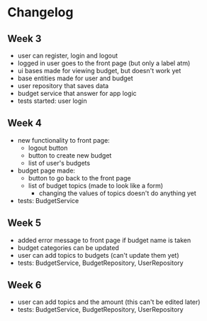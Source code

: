 # Changelog

## Week 3

- user can register, login and logout
- logged in user goes to the front page (but only a label atm)
- ui bases made for viewing budget, but doesn't work yet
- base entities made for user and budget
- user repository that saves data
- budget service that answer for app logic
- tests started: user login

## Week 4

- new functionality to front page:
    - logout button
    - button to create new budget
    - list of user's budgets
- budget page made:
    - button to go back to the front page
    - list of budget topics (made to look like a form)
        - changing the values of topics doesn't do anything yet
- tests: BudgetService

## Week 5

- added error message to front page if budget name is taken
- budget categories can be updated
- user can add topics to budgets (can't update them yet)
- tests: BudgetService, BudgetRepository, UserRepository

## Week 6

- user can add topics and the amount (this can't be edited later)
- tests: BudgetService, BudgetRepository, UserRepository
